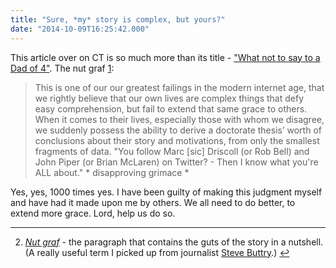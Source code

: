 ```yaml
---
title: "Sure, *my* story is complex, but yours?"
date: "2014-10-09T16:25:42.000"
---
```


This article over on CT is so much more than its title - ["What not to say to a Dad of 4"](http://www.christianitytoday.com/peter-chin/2014/september/dont-say-these-four-things-to-dad-with-four-kids.html). The nut graf [1](#fn-12553-1):

> This is one of our our greatest failings in the modern internet age, that we rightly believe that our own lives are complex things that defy easy comprehension, but fail to extend that same grace to others. When it comes to their lives, especially those with whom we disagree, we suddenly possess the ability to derive a doctorate thesis’ worth of conclusions about their story and motivations, from only the smallest fragments of data. "You follow Marc \[sic\] Driscoll (or Rob Bell) and John Piper (or Brian McLaren) on Twitter? - Then I know what you're ALL about." \* disapproving grimace \*

Yes, yes, 1000 times yes. I have been guilty of making this judgment myself and have had it made upon me by others. We all need to do better, to extend more grace. Lord, help us do so.

* * *

2. [_Nut graf_](http://en.wikipedia.org/wiki/Nut_graph) - the paragraph that contains the guts of the story in a nutshell. (A really useful term I picked up from journalist [Steve Buttry](https://twitter.com/stevebuttry).) [↩](#fnref-12553-1)
